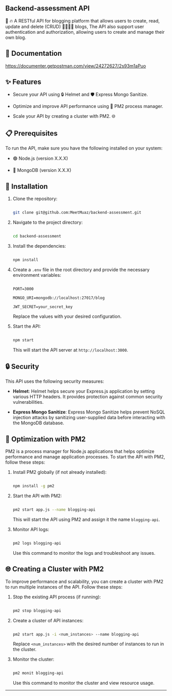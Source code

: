 ## Backend-assessment API

🚀 🔥 A RESTful API for blogging platform that allows users to create, read, update and delete (CRUD) 📕📗📘📙 blogs, The API also support user authentication and authorization, allowing users to create and manage their own blog.

## 📄 Documentation 

https://documenter.getpostman.com/view/24272627/2s93m1aPuo

## ✨ Features

- Secure your API using 🔒 Helmet and 🛡️ Express Mongo Sanitize.

- Optimize and improve API performance using 🚀 PM2 process manager.

- Scale your API by creating a cluster with PM2. 🌐

## 📋 Prerequisites

To run the API, make sure you have the following installed on your system:

- 🟢 Node.js (version X.X.X)

- 🍃 MongoDB (version X.X.X)

## 🚀 Installation

1. Clone the repository:

   ```bash

   git clone git@github.com:MeetMuaz/backend-assessment.git

   ```

2. Navigate to the project directory:

   ```bash

   cd backend-assessment 

   ```

3. Install the dependencies:

   ```bash

   npm install

   ```

4. Create a `.env` file in the root directory and provide the necessary environment variables:

   ```plaintext

   PORT=3000

   MONGO_URI=mongodb://localhost:27017/blog

   JWT_SECRET=your_secret_key

   ```

   Replace the values with your desired configuration.

5. Start the API:

   ```bash

   npm start

   ```

   This will start the API server at `http://localhost:3000`.

## 🔒 Security

This API uses the following security measures:

- **Helmet**: Helmet helps secure your Express.js application by setting various HTTP headers. It provides protection against common security vulnerabilities.

- **Express Mongo Sanitize**: Express Mongo Sanitize helps prevent NoSQL injection attacks by sanitizing user-supplied data before interacting with the MongoDB database.

## 🚀 Optimization with PM2

PM2 is a process manager for Node.js applications that helps optimize performance and manage application processes. To start the API with PM2, follow these steps:

1. Install PM2 globally (if not already installed):

   ```bash

   npm install -g pm2

   ```

2. Start the API with PM2:

   ```bash

   pm2 start app.js --name blogging-api

   ```

   This will start the API using PM2 and assign it the name `blogging-api`.

3. Monitor API logs:

   ```bash

   pm2 logs blogging-api

   ```

   Use this command to monitor the logs and troubleshoot any issues.

## 🌐 Creating a Cluster with PM2

To improve performance and scalability, you can create a cluster with PM2 to run multiple instances of the API. Follow these steps:

1. Stop the existing API process (if running):

   ```bash

   pm2 stop blogging-api

   ```

2. Create a cluster of API instances:

   ```bash

   pm2 start app.js -i <num_instances> --name blogging-api

   ```

   Replace `<num_instances>` with the desired number of instances to run in the cluster.

3. Monitor the cluster:

   ```bash

   pm2 monit blogging-api

   ```

   Use this command to monitor the cluster and view resource usage.

---
